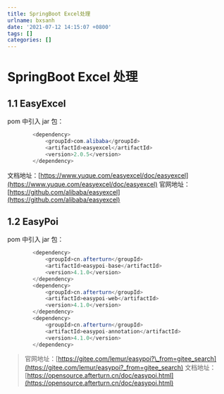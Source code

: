 ```yaml
---
title: SpringBoot Excel处理
urlname: bxsanh
date: '2021-07-12 14:15:07 +0800'
tags: []
categories: []
---
```


# SpringBoot Excel 处理

## 1.1 EasyExcel

pom 中引入 jar 包：

```java
        <dependency>
            <groupId>com.alibaba</groupId>
            <artifactId>easyexcel</artifactId>
            <version>2.0.5</version>
        </dependency>
```

文档地址：[https://www.yuque.com/easyexcel/doc/easyexcel](https://www.yuque.com/easyexcel/doc/easyexcel)
官网地址：[https://github.com/alibaba/easyexcel](https://github.com/alibaba/easyexcel)

## 1.2 EasyPoi

pom 中引入 jar 包：

```java
 		<dependency>
            <groupId>cn.afterturn</groupId>
            <artifactId>easypoi-base</artifactId>
            <version>4.1.0</version>
        </dependency>
        <dependency>
            <groupId>cn.afterturn</groupId>
            <artifactId>easypoi-web</artifactId>
            <version>4.1.0</version>
        </dependency>
        <dependency>
            <groupId>cn.afterturn</groupId>
            <artifactId>easypoi-annotation</artifactId>
            <version>4.1.0</version>
        </dependency>
```

> 官网地址：[https://gitee.com/lemur/easypoi?\_from=gitee_search](https://gitee.com/lemur/easypoi?_from=gitee_search)
> 文档地址：[https://opensource.afterturn.cn/doc/easypoi.html](https://opensource.afterturn.cn/doc/easypoi.html)
